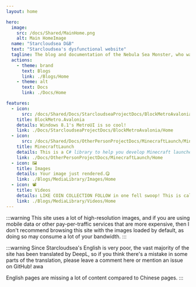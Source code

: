 ```yaml
---
layout: home

hero:
  image:
    src: /docs/Shared/MainHome.png
    alt: Main HomeImage
  name: "Starcloudsea D&B"
  text: "Starcloudsea's dysfunctional website"
  tagline: The blog and documentation of the Nebula Sea Monster, who wants to do everything but "doesn't know anything" about editing videos and writing code (but will climb up to your window at night ψ(｀∇´)ψ)
  actions:
    - theme: brand
      text: Blogs
      link: ./Blogs/Home
    - theme: alt
      text: Docs
      link: ./Docs/Home

features:  
  - icon: 
      src: /docs/Shared/Docs/StarcloudseaProjectDocs/BlockMetroAvalonia/BlockMetroAvalonia.png
    title: BlockMetro.Avalonia
    details: Windows 8.1's MetroUI is so cool!
    link: ./Docs/StarcloudseaProjectDocs/BlockMetroAvalonia/Home
  - icon: 
      src: /docs/Shared/Docs/OtherPersonProjectDocs/MinecraftLaunch/MinecraftLaunch.png
    title: MinecraftLaunch
    details: This is a C# library to help you develop Minecraft launchers faster and easier!
    link: ./Docs/OtherPersonProjectDocs/MinecraftLaunch/Home
  - icon: 🖼️
    title: Images
    details: Your image just rendered.😋
    link: ./Blogs/MediaLibrary/Images/Home
  - icon: 📽️
    title: Videos
    details: LIKE COIN COLLECTION FOLLOW in one fell swoop! This is called 三连(SanLian) in Bilibili!
    link: ./Blogs/MediaLibrary/Videos/Home
---
```


:::warning
This site uses a lot of high-resolution images, and if you are using mobile data or other pay-per-traffic services that are more expensive, then I don't recommend browsing this site with the images loaded by default, as doing so may consume a lot of your bandwidth.
:::

:::warning
Since Starcloudsea's English is very poor, the vast majority of the site has been translated by DeepL, so if you think there's a mistake in some parts of the translation, please leave a comment here or mention an issue on GitHub! awa

English pages are missing a lot of content compared to Chinese pages.
:::
